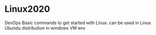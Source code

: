 # Linux2020
DevOps
Basic commands to get started with Linux.
can be used in Linux Ubundu distribution in windows VM env
